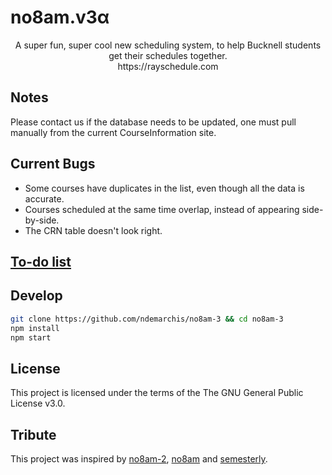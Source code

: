 # no8am.v3α
<p align="center">
  A super fun, super cool new scheduling system, to help Bucknell students get their schedules together.</br>
  https://rayschedule.com </br>
  <!-- <img src="https://github.com/icewing1996/no8am-2/blob/master/src/screenshot.png"> -->
</p>

## Notes
Please contact us if the database needs to be updated, one must pull manually from the current CourseInformation site.

## Current Bugs

* Some courses have duplicates in the list, even though all the data is accurate.
* Courses scheduled at the same time overlap, instead of appearing side-by-side.
* The CRN table doesn't look right.

## [To-do list](https://github.com/no8am/no8am/issues)

## Develop
```bash
git clone https://github.com/ndemarchis/no8am-3 && cd no8am-3
npm install
npm start
```

## License
This project is licensed under the terms of the The GNU General Public License v3.0.

## Tribute
This project was inspired by [no8am-2](https://github.com/icewing1996/no8am-2), [no8am](https://github.com/nowyasimi/no8am) and [semesterly](https://github.com/noahpresler/semesterly).
